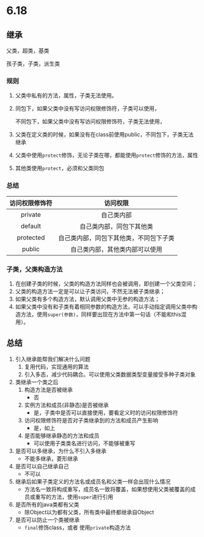 # 6.18

## 继承

父类，超类，基类

孩子类，子类，派生类

### 规则

1. 父类中私有的方法，属性，子类无法使用。

2. 同包下，如果父类中没有写访问权限修饰符，子类可以使用，

   不同包下，如果父类中没有写访问权限修饰符，子类无法使用，

3. 父类在定义类的时候，如果没有在class前使用public，不同包下，子类无法继承

4. 父类中使用`protect`修饰，无论子类在哪，都能使用`protect`修饰的方法，属性

5. 其他类使用`protect`，必须和父类同包



### 总结

| 访问权限修饰符 |                访问权限                |
| :------------: | :------------------------------------: |
|    private     |               自己类内部               |
|    default     |        自己类内部，同包下其他类        |
|   protected    | 自己类内部，同包下其他类，不同包下子类 |
|     public     |     自己类内部，其他类内部可以使用     |



### 子类，父类构造方法

1. 在创建子类的时候，父类的构造方法同样也会被调用，即创建一个父类空间；
2. 父类的构造方法一定是可以让子类访问，不然无法被子类继承；
3. 如果父类有多个构造方法，默认调用父类中无参的构造方法；
4. 如果父类中没有和子类有着相同参数的构造方法，可以手动指定调用父类中构造方法，使用`super(参数)`，同样要出现在方法中第一句话（不能和this混用）。



## 总结

1. 引入继承能帮我们解决什么问题
   1. 复用代码，实现通用的算法
   2. 引入多态，减少代码耦合。可以使用父类数据类型变量接受多种子类对象
2. 类继承一个类之后
   1. 构造方法是否被继承
      - 否
   2. 实例方法和成员(非静态)是否被继承
      - 是，子类中是否可以直接使用，要看定义时的访问权限修饰符
   3. 访问权限修饰符是否对子类继承到的方法和成员产生影响
      - 是，如上
   4. 是否能够继承静态的方法和成员
      - 可以使用子类类名进行访问，不能够被重写
3. 是否可以多继承，为什么不引入多继承
   - 不能多继承，菱形继承
4. 是否可以自己继承自己
   - 不可以
5. 继承后如果子类定义的方法名或成员名和父类一样会出现什么情况
   - 方法名一致将构成重写，成员名一致将覆盖，如果想使用父类被覆盖的成员或重写的方法，使用`super`进行引用
6. 是否所有的java类都有父类
   - 除Object以为都有父类，所有类中最终都继承自Object
7. 是否可以防止一个类被继承
   - `final`修饰class，或者 使用`private`构造方法

